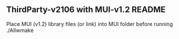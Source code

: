 ## ThirdParty-v2106 with MUI-v1.2 README 

Place MUI (v1.2) library files (or link) into MUI folder before running ./Allwmake 
